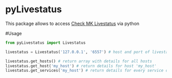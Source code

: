 # pyLivestatus

This package allows to access [Check MK Livestatus](https://mathias-kettner.de/checkmk_livestatus.html) via python

#Usage

```python
from pyLivestatus import Livestatus

livestatus = Livestatus('127.0.0.1', '6557') # host and port of livestatus socket

livestatus.get_hosts() # return array with details for all hosts
livestatus.get_host('my_host') # return details for host 'my_host'
livestatus.get_services('my_host') # return details for every service of host 'my_host'
```

